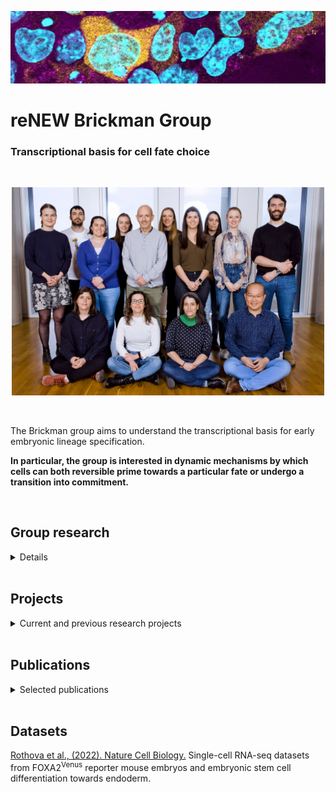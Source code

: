 ![](https://github.com/brickmanlab/.github/blob/master/profile/BrickmanBanner.png) 

# reNEW Brickman Group
### Transcriptional basis for cell fate choice

<br>

<p align="center">
<img src="https://github.com/brickmanlab/.github/blob/master/profile/Brickman1.jpg" width="500">
</p>

<br>

The Brickman group aims to understand the transcriptional basis for early embryonic lineage specification. 

**In particular, the group is interested in dynamic mechanisms by which cells can both reversible prime towards a particular fate or undergo a transition into commitment.**

<br>

## Group research
<details>
As early mammalian development is highly regulative the derivation of embryonic stem (ES) cell lines from early embryos produces heterogeneous culture systems that can recapitulate the progenitor cell types normally present in the embryo. As a result we are able to exploit ES cells as a model to study the process of lineage choice in embryonic development and, infer from embryonic development the identity of factors that block differentiation to support ES cell self-renewal. We seek to understand the transcriptional basis of ES cell potency/pluripotency and how this relates to normal embryonic development.

#### Our primary focus has been on the specification and patterning of endoderm, both dynamically in ES cell culture, and during differentiation.

Understanding the process of endoderm specification is essential for the directed differentiation of embryonic stem (ES) cells towards specific functional cell types from liver, lung, thyroid, thymus, and pancreas. Indeed our work in this area has already generated technologies for the directed differentiation of both mouse and human ES cells. The induction of endoderm from undifferentiated precursor populations also requires the removal of key blocks to differentiation and our work also suggests that there are important links between certain negative regulators of endoderm specification and ES cell self-renewal.

As the pathways that regulate early embryonic differentiation and the factors that regulate them are particularly well conserved, we have been able to use a unique experimental combination of ES cells and Xenopus embryos to probe the nature of the regulatory networks that guide lineage specification. We have also developed a number of unique tools for the real time imaging of cell fate decisions and transcriptional plasticity in early embryos and ES cells.
</details>
<br>

## Projects
<details>
  <summary> Current and previous research projects </summary>
<br>


#### Extrinsic Signals that Regulate Lineage Priming in ES cells
We have found that ES cells are composed of two populations of self-renewing and dynamically interconverting populations of early epiblast and primitive endoderm progenitors. We are interested in the signals that drive cells from one state to another and, signals that block cells, from a primed endoderm state, from entering differentiation. We are involved with a number of collaborative projects directed at collecting quantitative real time data to understand these processes.

#### Intrinsic Factors Regulating Heterogeneity and Self Renewal in ES cells
We have observed that the expression of a large number of early endoderm and epiblast genes change as ES cells transit between an early epiblast and endoderm state. We are interested in the transcriptional mechanisms that regulate this reversible lineage priming.

#### Function of the Conserved Transcription Factor Network Downstream of Oct4
We have identified a set of targets regulated by Oct4 and its homologues in Xenopus. We are interested in the means by which these factors regulate differentiation.
 
#### Transcriptional Basis for Lineage Specification in Endoderm
We have been using a number of genomewide technologies to characterise the changes transcription factor and RNA polymerase binding associated with specific precursor populations during the progressive specification of endoderm from pluripotent ES cells. We are particularly interested in the means by which signalling pathways impact on the progressive specification of transcription factor networks.
  
#### Polarity, Self Renewal and Differentiation
We have found that one of the major effectors of Fgf signalling during ES cell differentiation towards endoderm is remodelling of the extra-cellular matrix. This matrix is able to pattern naïve endoderm at the same time as inducing polarised endodermal epithelia. We are interested in the means by adhesive information is input into transcriptional programs. We have also associated the regulation of cellular adhesion with the Oct4 target network and are interested in how changes in cellular adhesion impact on cellular potency and commitment.

<br >
  
### Previous Achievements

#### Revised Definitions of Pluripotency based on Low Level Dynamic Changes in Transcriptional States Associated with Cell Fate Choice in ES cells. 
We have developed a series of highly sensitive fluorescent reporter ES cell lines that have enabled us to define functionally distinct populations of self-renewing ES cells (Canham link, recent Current Opinions paper). These reporters employ a reiterated IRES sequence that functions as a translational amplifier to drive the expression of highly sensitive fluorescent proteins cells (see both Tsakiridis et al, NAR 2009 and Canham et al, PLoS Biol 2010) to give a highly sensitive and dynamic read out of lineage primed states in single cells.

#### A Model for Endoderm Induction and Expansion
We have established a number of additional fluorescent reporter ES cell lines alongside defined in vitro systems for embryonic differentiation. We have been able to derive, purify and expand defined anterior endoderm using these reporters. We were able to successfully expand ES cell derived endoderm for multiple passages and use our in vitro model system to uncover a new role for Fgf signalling during endoderm specification. (Morrison et al, Cell Stem Cell 2008, Livigni et al Curr Protocols In Stem Cell Biol, 2009).

#### A Defined and Conserved Oct4 Target Network
We have shown that the activity of Oct4, an essential ES cell transcription factor, is conserved in evolution and related to the activation of a conserved program of gene expression that suppresses differentiation and commitment in early development (Morrison and Brickman, Dev 2006, Hammachi et al, Cell Reporter 2012).


</details>

<br>

## Publications
<details>
  <summary> Selected publications </summary>
<br>

Rothová, M. M., Nielsen, A. V., Proks, M., Wong, Y. F., Riveiro, A. R., Linneberg-Agerholm, M., David, E., Amit, I., Trusina, A., and Brickman, J. M. **(2022)**. [Identification of the central intermediate in the extra-embryonic to embryonic endoderm transition through single-cell transcriptomics](https://www.nature.com/articles/s41556-022-00923-x). _Nature Cell Biology_, doi: 10.1038/s41556-022-00923-x.

Hamilton, W.B., Mosesson, Y., Monteiro, R.S., Emdal, K.B., Knudsen, T.E., Francavilla, C., Barkai, N., Olsen, J.V. and Brickman, J.M. **(2019)**. [Dynamic lineage priming is driven via direct enhancer regulation by ERK](https://www.nature.com/articles/s41586-019-1732-z). _Nature_, doi: 10.1038/s41586-019-1732-z.

Weinert, B.T., Narita, T., Satpathy, S., Srinivasan, B., Hansen, B.K., Scholz, C., Hamilton, W.B., Zucconi, B.E., Wang, W.W., Liu, W.R., Brickman, J.M., Kesicki, E.A., Lai, A., Bromberg, K.D., Cole, P.A., and Choudhary, C. **(2018)**. [Time-Resolved Analysis Reveals Rapid Dynamics and Broad Scope of the CBP/p300 Acetylome](https://www.sciencedirect.com/science/article/pii/S0092867418305269?via%3Dihub). _Cell_ 174, 231-244.e212, doi:10.1016/j.cell.2018.04.033.

Anderson, K.G.V., Hamilton, W.B., Roske, F.V., Azad, A., Knudsen, T.E., Canham, M.A., Forrester, L.M., and Brickman, J.M. **(2017)**. [Insulin fine-tunes self-renewal pathways governing naive pluripotency and extra-embryonic endoderm](https://www.nature.com/articles/ncb3617). _Nature Cell Biology_ 19, 1164-1177, doi:10.1038/ncb3617.

Nissen, S.B., Perera, M., Gonzalez, J.M., Morgani, S.M., Jensen, M.H., Sneppen, K., Brickman, J.M.*, and Trusina, A.* **(2017)**. [Four simple rules that are sufficient to generate the mammalian blastocyst](https://journals.plos.org/plosbiology/article?id=10.1371/journal.pbio.2000737). _PLoS Biol_ 15, e2000737, doi:10.1371/journal.pbio.2000737.  *joint senior author

Migueles, R.P., Shaw, L., Rodrigues, N.P., May, G., Henseleit, K., Anderson, K.G., Goker, H., Jones, C.M., de Bruijn, M.F., Brickman, J.M., and Enver, T. **(2017)**. [Transcriptional regulation of Hhex in hematopoiesis and hematopoietic stem cell ontogeny](https://www.sciencedirect.com/science/article/pii/S0012160616306388?via%3Dihub). _Developmental Biology_ 424, 236-245, doi:10.1016/j.ydbio.2016.12.021.

Illingworth, R.S., Hölzenspies, J.J., Roske, F.V., Bickmore, W.A., and Brickman, J.M. **(2016)**. [Polycomb enables primitive endoderm lineage priming in embryonic stem cells](https://elifesciences.org/articles/14926). _Elife_ 5, doi:10.7554/eLife.14926.

Martin Gonzalez, J., Morgani, S.M., Bone, R.A., Bonderup, K., Abelchian, S., Brakebusch, C., and Brickman, J.M. **(2016)**. [Embryonic Stem Cell Culture Conditions Support Distinct States Associated with Different Developmental Stages and Potency](https://www.sciencedirect.com/science/article/pii/S2213671116301333?via%3Dihub). _Stem Cell Reports_ 7, 177-191, doi:10.1016/j.stemcr.2016.07.009.
</details>

<br>

## Datasets
[Rothova et al., (2022). Nature Cell Biology.](https://zenodo.org/record/6566016#.ZFoIu9JBxhF) Single-cell RNA-seq datasets from FOXA2<sup>Venus</sup> reporter mouse embryos and embryonic stem cell differentiation towards endoderm.

